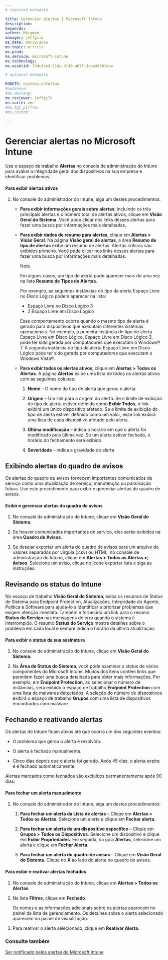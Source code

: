 ```yaml
---
# required metadata

title: Gerenciar alertas | Microsoft Intune
description:
keywords:
author: Nbigman
manager: jeffgilb
ms.date: 04/28/2016
ms.topic: article
ms.prod:
ms.service: microsoft-intune
ms.technology:
ms.assetid: 74dc4ce4-21da-4f40-a07f-3eea34561eee

# optional metadata

ROBOTS: noindex,nofollow
#audience:
#ms.devlang:
ms.reviewer: jeffgilb
ms.suite: ems
#ms.tgt_pltfrm:
#ms.custom:

---
```


# Gerenciar alertas no Microsoft Intune
Use o espaço de trabalho **Alertas** no console de administração do Intune para avaliar a integridade geral dos dispositivos na sua empresa e identificar problemas.

#### Para exibir alertas ativos

1.  No console do administrador do Intune, siga um destes procedimentos:

    -   **Para exibir informações gerais sobre alertas**, incluindo os três principais alertas e o número total de alertas ativos, clique em **Visão Geral do Sistema**. Você pode clicar nos links desses alertas para fazer uma busca por informações mais detalhadas.

    -   **Para exibir dados de resumo para alertas**, clique em **Alertas &gt; Visão Geral**. Na página **Visão geral de alertas**, a área **Resumo de tipo de alertas** exibe um resumo de alertas. Alertas críticos são exibidos primeiro. Você pode clicar nos links desses alertas para fazer uma busca por informações mais detalhadas.

        > [!NOTE]
        > Em alguns casos, um tipo de alerta pode aparecer mais de uma vez na lista **Resumo de Tipos de Alertas**.
        > 
        > Por exemplo, as seguintes instâncias do tipo de alerta Espaço Livre no Disco Lógico podem aparecer na lista:
        > 
        > -   Espaço Livre no Disco Lógico 3
        > -   2 Espaço Livre em Disco Lógico
        > 
        > Esse comportamento ocorre quando o mesmo tipo de alerta é gerado para dispositivos que executam diferentes sistemas operacionais. No exemplo, a primeira instância do tipo de alerta Espaço Livre em Disco Lógico, Espaço Livre em Disco Lógico 3, pode ter sido gerada por computadores que executam o Windows® 7. A segunda instância do tipo de alerta Espaço Livre em Disco Lógico pode ter sido gerada por computadores que executam o Windows Vista®.

    -   **Para exibir todos os alertas ativos**, clique em **Alertas &gt; Todos os Alertas**. A página **Alertas** exibe uma lista de todos os alertas ativos com as seguintes colunas:

        1.  **Nome** – O nome do tipo de alerta que gerou o alerta.

        2.  **Origem** – Um link para a origem do alerta. Se o limite de exibição do tipo de alerta estiver definido como **Exibir Todos**, o link exibirá um único dispositivo afetado. Se o limite de exibição do tipo de alerta estiver definido como um valor, esse link exibirá uma lista de cada dispositivo afetado pelo alerta.

        3.  **Última modificação** – indica o horário em que o alerta foi modificado pela última vez. Se um alerta estiver fechado, o horário do fechamento será exibido.

        4.  **Severidade** – indica a gravidade do alerta

## Exibindo alertas do quadro de avisos
Os alertas do quadro de avisos fornecem importantes comunicados de serviço como uma atualização de serviço, manutenção ou paralisação futura. Use este procedimento para exibir e gerenciar alertas do quadro de avisos.

#### Exibir e gerenciar alertas do quadro de avisos

1.  No console de administração do Intune, clique em **Visão Geral do Sistema**.

2.  Se houver comunicados importantes de serviço, eles serão exibidos na área **Quadro de Avisos**.

3.  Se desejar exportar um alerta do quadro de avisos para um arquivo de valores separados por vírgula (.csv) ou HTML, no console de administração do Intune, clique em **Alertas &gt; Todos os Alertas &gt;; Avisos**. Selecione um aviso, clique no ícone exportar lista e siga as instruções.

## Revisando os status do Intune
No espaço de trabalho **Visão Geral do Sistema**, exiba os resumos de Status de Sistema para Endpoint Protection, Atualizações, Integridade do Agente, Política e Software para ajudá-lo a identificar e priorizar problemas que exigem atenção imediata. Também é fornecido um link para o resumo **Status do Serviço** nas mensagens de erro quando o sistema é interrompido. O resumo **Status do Serviço** mostra detalhes sobre o problema em cada local e sempre indica o horário da última atualização.

#### Para exibir o status da sua assinatura

1.  No console de administração do Intune, clique em **Visão Geral do Sistema**.

2.  Na **Área de Status do Sistema**, você pode examinar o status de vários componentes do Microsoft Intune. Muitos dos itens contém links que permitem fazer uma busca detalhada para obter mais informações. Por exemplo, em **Endpoint Protection**, ao selecionar o número de instâncias, será exibido o espaço de trabalho **Endpoint Protection** com uma lista de malwares detectados. A seleção do número de dispositivos exibirá o espaço de trabalho **Grupos** com uma lista de dispositivos encontrados com malware.

## Fechando e reativando alertas
Os alertas do Intune ficam ativos até que ocorra um dos seguintes eventos:

-   O problema que gerou o alerta é resolvido.

-   O alerta é fechado manualmente.

-   Cinco dias depois que o alerta foi gerado. Após 45 dias, o alerta expira e é fechado automaticamente.

Alertas marcados como fechados são excluídos permanentemente após 90 dias.

#### Para fechar um alerta manualmente

1.  No console do administrador do Intune, siga um destes procedimentos:

    1.  **Para fechar um alerta da Lista de alertas** – Clique em **Alertas &gt; Todos os Alertas**. Selecione um alerta e clique em **Fechar alerta**.

    2.  **Para fechar um alerta de um dispositivo específico** – Clique em **Grupos &gt; Todos os Dispositivos**. Selecione um dispositivo e clique em **Exibir Propriedades**. Em seguida, na guia **Alertas**, selecione um alerta e clique em **Fechar Alerta**.

    3.  **Para fechar um alerta do quadro de avisos** – Clique em **Visão Geral do Sistema**. Clique no **X** ao lado do alerta no quadro de avisos.

#### Para exibir e reativar alertas fechados

1.  No console de administração do Intune, clique em **Alertas &gt; Todos os Alertas**.

2.  Na lista **Filtros**, clique em **Fechado**.

    Os nomes e as informações adicionais sobre os alertas aparecem no painel da lista de gerenciamento. Os detalhes sobre o alerta selecionado aparecem no painel de visualização.

3.  Para reativar o alerta selecionado, clique em **Reativar Alerta**.

### Consulte também
[Ser notificado pelos alertas do Microsoft Intune](get-notified-by-microsoft-intune-alerts.md)



<!--HONumber=May16_HO1-->



